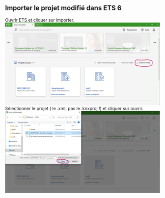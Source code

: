 ## Importer le projet modifié dans ETS 6  
Ouvrir ETS et cliquer sur importer.
![importer](pictures/3.PNG)  
Sélectionner le projet ( le .xml, pas le .knxproj !) et cliquer sur ouvrir.
![ouvrir](pictures/4.PNG)
